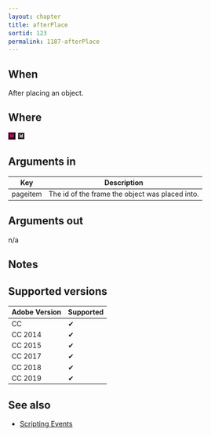 ```yaml
---
layout: chapter
title: afterPlace
sortid: 123
permalink: 1187-afterPlace
---
```


## When

After placing an object.

## Where

![](../../images/indesign.png "InDesign") ![](../../images/indesignserver.png "InDesign Server")

## Arguments in

|Key |Description|
|----|-----------|
|pageitem |The id of the frame the object was placed into.|

## Arguments out

n/a

## Notes

## Supported versions

| Adobe Version | Supported |
|---------------|-----------|
| CC            | ✔         |
| CC 2014       | ✔         |
| CC 2015       | ✔         |
| CC 2017       | ✔         |
| CC 2018       | ✔         |
| CC 2019       | ✔         |

## See also

* [Scripting Events](../../ScriptingEvents/index.md)